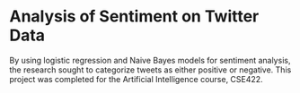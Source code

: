 # Analysis of Sentiment on Twitter Data
 By using logistic regression and Naive Bayes models for sentiment analysis, the research sought to categorize tweets as either positive or negative.
 This project was completed for the Artificial Intelligence course, CSE422.
